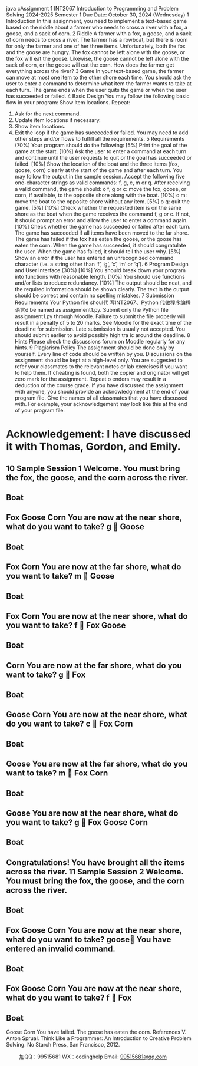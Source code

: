 java cAssignment 1 
INT2067 Introduction to Programming and Problem Solving 
2024-2025 Semester 1 
Due Date: October 30, 2024 (Wednesday) 
1 Introduction 
In this assignment, you need to implement a text-based game based on the riddle about 
a farmer who needs to cross a river with a fox, a goose, and a sack of corn. 
2 Riddle 
A farmer with a fox, a goose, and a sack of corn needs to cross a river. The farmer has a 
rowboat, but there is room for only the farmer and one of her three items. 
Unfortunately, both the fox and the goose are hungry. The fox cannot be left alone with 
the goose, or the fox will eat the goose. Likewise, the goose cannot be left alone with 
the sack of corn, or the goose will eat the corn. How does the farmer get everything 
across the river? 
3 Game 
In your text-based game, the farmer can move at most one item to the other shore each 
time. You should ask the user to enter a command to determine what item the farmer 
wants to take at each turn. The game ends when the user quits the game or when the 
user has succeeded or failed. 
4 Basic Design 
You may follow the following basic flow in your program: 
 Show item locations. 
 Repeat: 
1. Ask for the next command. 
2. Update item locations if necessary. 
3. Show item locations. 
4. Exit the loop if the game has succeeded or failed. 
You may need to add other steps and/or flows to fulfill all the requirements. 
5 Requirements (70%) 
Your program should do the following: 
 [5%] Print the goal of the game at the start. 
 [10%] Ask the user to enter a command at each turn and continue until the user 
requests to quit or the goal has succeeded or failed. 
 [10%] Show the location of the boat and the three items (fox, goose, corn) clearly 
at the start of the game and after each turn. You may follow the output in the 
sample session. 
 Accept the following five one-character strings as valid commands: f, g, c, m or 
q. After receiving a valid command, the game should: 
o f, g or c: move the fox, goose, or corn, if available, to the opposite shore 
along with the boat. [10%] 
o m: move the boat to the opposite shore without any item. [5%] 
o q: quit the game. [5%] 
 [10%] Check whether the requested item is on the same shore as the boat when 
the game receives the command f, g or c. If not, it should prompt an error and 
allow the user to enter a command again. 
 [10%] Check whether the game has succeeded or failed after each turn. The 
game has succeeded if all items have been moved to the far shore. The game 
has failed if the fox has eaten the goose, or the goose has eaten the corn. When 
the game has succeeded, it should congratulate the user. When the game has 
failed, it should tell the user why. 
 [5%] Show an error if the user has entered an unrecognized command character 
(i.e. a string other than ‘f’, ‘g’, ‘c’, ‘m’ or ‘q’). 
6 Program Design and User Interface (30%) 
 [10%] You should break down your program into functions with reasonable 
length. 
 [10%] You should use functions and/or lists to reduce redundancy. 
 [10%] The output should be neat, and the required information should be shown 
clearly. The text in the output should be correct and contain no spelling 
mistakes. 
7 Submission Requirements 
 Your Python file shoul代 写INT2067、Python
代做程序编程语言d be named as assignment1.py. Submit only the Python 
file assignment1.py through Moodle. Failure to submit the file properly will 
result in a penalty of 5 to 20 marks. 
 See Moodle for the exact time of the deadline for submission. Late submission is 
usually not accepted. You should submit earlier to avoid possibly high tra  ic 
around the deadline. 
8 Hints 
Please check the discussions forum on Moodle regularly for any hints. 
9 Plagiarism Policy 
The assignment should be done only by yourself. Every line of code should be written by 
you. Discussions on the assignment should be kept at a high-level only. You are 
suggested to refer your classmates to the relevant notes or lab exercises if you want to 
help them. 
If cheating is found, both the copier and originator will get zero mark for the 
assignment. 
Repeat o  enders may result in a deduction of the course grade. 
If you have discussed the assignment with anyone, you should provide an 
acknowledgment at the end of your program file. Give the names of all classmates that 
you have discussed with. For example, your acknowledgement may look like this at the 
end of your program file: 
# Acknowledgement: I have discussed it with Thomas, Gordon, and Emily. 
10 Sample Session 1 
Welcome. 
You must bring the fox, the goose, and the corn across the 
river. 
------------------------ 
Boat 
------------------------ 
Fox Goose Corn 
You are now at the near shore, what do you want to take? g 
 Goose 
------------------------ 
Boat 
------------------------ 
Fox Corn 
You are now at the far shore, what do you want to take? m 
 Goose 
------------------------ 
Boat 
------------------------ 
Fox Corn 
You are now at the near shore, what do you want to take? f 
Fox Goose 
------------------------ 
Boat 
------------------------ 
 Corn 
You are now at the far shore, what do you want to take? g 
Fox 
------------------------ 
Boat 
------------------------ 
 Goose Corn 
You are now at the near shore, what do you want to take? c 
Fox Corn 
------------------------ 
Boat 
------------------------ 
 Goose 
You are now at the far shore, what do you want to take? m 
Fox Corn 
------------------------ 
Boat 
------------------------ 
 Goose 
You are now at the near shore, what do you want to take? g 
Fox Goose Corn 
------------------------ 
Boat 
------------------------ 
Congratulations! 
You have brought all the items across the river. 
11 Sample Session 2 
Welcome. 
You must bring the fox, the goose, and the corn across the 
river. 
------------------------ 
Boat 
------------------------ 
Fox Goose Corn 
You are now at the near shore, what do you want to take? 
goose 
You have entered an invalid command. 
------------------------ 
Boat 
------------------------ 
Fox Goose Corn 
You are now at the near shore, what do you want to take? f 
Fox 
------------------------ 
Boat 
------------------------ 
 Goose Corn 
You have failed. 
The goose has eaten the corn. 
References 
V. Anton Sprual. Think Like a Programmer: An Introduction to Creative Problem Solving. 
No Starch Press, San Francisco, 2012. 

         
加QQ：99515681  WX：codinghelp  Email: 99515681@qq.com
